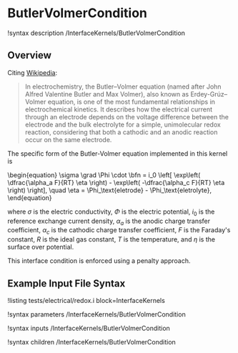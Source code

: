 # ButlerVolmerCondition

!syntax description /InterfaceKernels/ButlerVolmerCondition

## Overview

Citing [Wikipedia](https://en.wikipedia.org/wiki/Butler%E2%80%93Volmer_equation):

> In electrochemistry, the Butler–Volmer equation (named after John Alfred Valentine Butler and Max Volmer), also known as Erdey-Grúz–Volmer equation, is one of the most fundamental relationships in electrochemical kinetics. It describes how the electrical current through an electrode depends on the voltage difference between the electrode and the bulk electrolyte for a simple, unimolecular redox reaction, considering that both a cathodic and an anodic reaction occur on the same electrode.

The specific form of the Butler-Volmer equation implemented in this kernel is

\begin{equation}
    \sigma \grad \Phi \cdot \bfn = i_0 \left[ \exp\left( \dfrac{\alpha_a F}{RT} \eta \right) - \exp\left( -\dfrac{\alpha_c F}{RT} \eta \right) \right], \quad \eta = \Phi_\text{eletrode} - \Phi_\text{eletrolyte},
\end{equation}

where $\sigma$ is the electric conductivity, $\Phi$ is the electric potential, $i_0$ is the reference exchange current density, $\alpha_a$ is the anodic charge transfer coefficient, $\alpha_c$ is the cathodic charge transfer coefficient, $F$ is the Faraday's constant, $R$ is the ideal gas constant, $T$ is the temperature, and $\eta$ is the surface over potential.

This interface condition is enforced using a penalty approach.

## Example Input File Syntax

!listing tests/electrical/redox.i
         block=InterfaceKernels

!syntax parameters /InterfaceKernels/ButlerVolmerCondition

!syntax inputs /InterfaceKernels/ButlerVolmerCondition

!syntax children /InterfaceKernels/ButlerVolmerCondition
